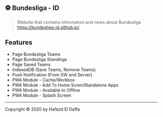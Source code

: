 ## ⚽ Bundesliga - ID
> Website that contains information and news about Bundesliga 
> https://bundesliga-id.github.io/


## Features
- Page Bundesliga Teams
- Page Bundesliga Standings
- Page Saved Teams
- IndexedDB (Save Teams, Remove Teams)
- Push Notification (From SW and Server)
- PWA Module - Cache/Workbox
- PWA Module - Add To Home Scren/Standalone Apps
- PWA Module - Available to Offline
- PWA Module - Splash Screen


* * *

Copyright © 2020 by Hafezd El Daffa

